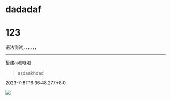 # dadadaf

# 123

语法测试，，，，，，

---

搭建aj哐哐哐

> asdaakhdad

2023-7-8T16:36:48.277+8:0

![](https://avatars.githubusercontent.com/u/67769327?v=4)

